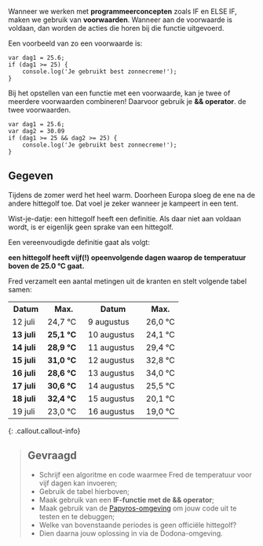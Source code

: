 Wanneer we werken met **programmeerconcepten** zoals IF en ELSE IF, maken we gebruik van **voorwaarden**. Wanneer aan de voorwaarde is voldaan, 
dan worden de acties die horen bij die functie uitgevoerd. 

Een voorbeeld van zo een voorwaarde is: 

```
var dag1 = 25.6; 
if (dag1 >= 25) {
	console.log('Je gebruikt best zonnecreme!'); 
}
```

Bij het opstellen van een functie met een voorwaarde, kan je twee of meerdere voorwaarden combineren! Daarvoor gebruik je **&& operator**. 
de twee voorwaarden. 

```
var dag1 = 25.6; 
var dag2 = 30.09
if (dag1 >= 25 && dag2 >= 25) {
	console.log('Je gebruikt best zonnecreme!'); 
}
```

## Gegeven

Tijdens de zomer werd het heel warm. Doorheen Europa sloeg de ene na de andere hittegolf toe. Dat voel je zeker wanneer je kampeert in een tent. 

Wist-je-datje: een hittegolf heeft een definitie. Als daar niet aan voldaan wordt, is er eigenlijk geen sprake van een hittegolf. 

Een vereenvoudigde definitie gaat als volgt: 

**een hittegolf heeft vijf(!) opeenvolgende dagen waarop de temperatuur boven de 25.0 °C gaat.**

Fred verzamelt een aantal metingen uit de kranten en stelt volgende tabel samen: 

<table>
<tr>
<th>Datum</th>
<th>Max.</th>
<th>Datum</th>
<th>Max.
</th></tr>
<tr>
<td>12 juli</td>
<td>24,7&nbsp;°C</td>
<td>9 augustus</td>
<td>26,0&nbsp;°C
</td></tr>
<tr>
<td style="padding-right:1em;"><b>13 juli</b></td>
<td style="padding-right:1em;"><b>25,1&nbsp;°C</b></td>
<td style="padding-right:1em;">10 augustus</td>
<td>24,1&nbsp;°C
</td></tr>
<tr>
<td><b>14 juli</b></td>
<td><b>28,9&nbsp;°C</b></td>
<td>11 augustus</td>
<td>29,4&nbsp;°C
</td></tr>
<tr>
<td><b>15 juli</b></td>
<td><b>31,0&nbsp;°C</b></td>
<td>12 augustus</td>
<td>32,8&nbsp;°C
</td></tr>
<tr>
<td><b>16 juli</b></td>
<td><b>28,6&nbsp;°C</b></td>
<td>13 augustus</td>
<td>34,0&nbsp;°C
</td></tr>
<tr>
<td><b>17 juli</b></td>
<td><b>30,6&nbsp;°C</b></td>
<td>14 augustus</td>
<td>25,5&nbsp;°C
</td></tr>
<tr>
<td><b>18 juli</b></td>
<td><b>32,4&nbsp;°C</b></td>
<td>15 augustus</td>
<td>20,1&nbsp;°C
</td></tr>
<tr>
<td>19 juli</td>
<td>23,0&nbsp;°C</td>
<td>16 augustus</td>
<td>19,0&nbsp;°C
</td></tr></table>

{: .callout.callout-info}
> ## Gevraagd
> * Schrijf een algoritme en code waarmee Fred de temperatuur voor vijf dagen kan invoeren; 
> * Gebruik de tabel hierboven;  
> * Maak gebruik van een **IF-functie met de && operator**; 
> * Maak gebruik van de [Papyros-omgeving](https://papyros.dodona.be/?locale=nl&language=JavaScript) om jouw code uit te testen en te debuggen;
> * Welke van bovenstaande periodes is geen officiële hittegolf?
> * Dien daarna jouw oplossing in via de Dodona-omgeving. 
